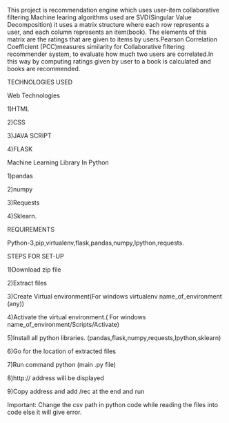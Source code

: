 
This project is recommendation engine which uses user-item collaborative filtering.Machine learing algorithms used are SVD(Singular Value Decomposition) it uses a matrix structure where each row represents a user, and each column represents an item(book). The elements of this matrix are the ratings that are given to items by users.Pearson Correlation Coefficient (PCC)measures similarity for Collaborative filtering recommender system, to evaluate how much two users are correlated.In this way by computing ratings given by user to a book is calculated and books are recommended.


TECHNOLOGIES USED

Web Technologies

1)HTML

2)CSS

3)JAVA SCRIPT

4)FLASK




Machine Learning Library In Python

1)pandas

2)numpy

3)Requests

4)Sklearn.


REQUIREMENTS


Python-3,pip,virtualenv,flask,pandas,numpy,Ipython,requests.



STEPS FOR SET-UP


1)Download zip file 

2)Extract files  

3)Create Virtual environment(For windows virtualenv name_of_environment (any))

4)Activate the virtual environment.( For windows name_of_environment/Scripts/Activate)

5)Install all python libraries.   (pandas,flask,numpy,requests,Ipython,sklearn)

6)Go for the location of extracted files

7)Run command python (main .py file)

8)http:// address will be displayed 

9)Copy address and add /rec at the end and run

Important:
Change the csv path in python code while reading the files into code else it will give error.








 






